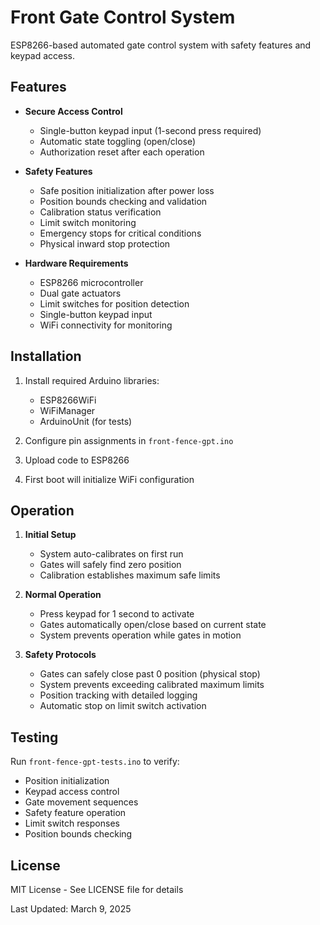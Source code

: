 # Front Gate Control System

ESP8266-based automated gate control system with safety features and keypad access.

## Features

- **Secure Access Control**
  - Single-button keypad input (1-second press required)
  - Automatic state toggling (open/close)
  - Authorization reset after each operation

- **Safety Features**
  - Safe position initialization after power loss
  - Position bounds checking and validation
  - Calibration status verification
  - Limit switch monitoring
  - Emergency stops for critical conditions
  - Physical inward stop protection

- **Hardware Requirements**
  - ESP8266 microcontroller
  - Dual gate actuators
  - Limit switches for position detection
  - Single-button keypad input
  - WiFi connectivity for monitoring

## Installation

1. Install required Arduino libraries:
   - ESP8266WiFi
   - WiFiManager
   - ArduinoUnit (for tests)

2. Configure pin assignments in `front-fence-gpt.ino`
3. Upload code to ESP8266
4. First boot will initialize WiFi configuration

## Operation

1. **Initial Setup**
   - System auto-calibrates on first run
   - Gates will safely find zero position
   - Calibration establishes maximum safe limits

2. **Normal Operation**
   - Press keypad for 1 second to activate
   - Gates automatically open/close based on current state
   - System prevents operation while gates in motion

3. **Safety Protocols**
   - Gates can safely close past 0 position (physical stop)
   - System prevents exceeding calibrated maximum limits
   - Position tracking with detailed logging
   - Automatic stop on limit switch activation

## Testing

Run `front-fence-gpt-tests.ino` to verify:
- Position initialization
- Keypad access control
- Gate movement sequences
- Safety feature operation
- Limit switch responses
- Position bounds checking

## License

MIT License - See LICENSE file for details

Last Updated: March 9, 2025
